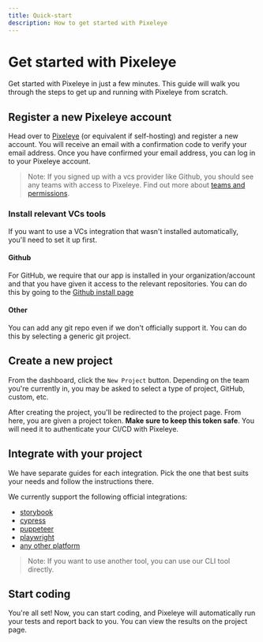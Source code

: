 ```yaml
---
title: Quick-start
description: How to get started with Pixeleye
---
```


# Get started with Pixeleye

Get started with Pixeleye in just a few minutes. This guide will walk you through the steps to get up and running with Pixeleye from scratch.

## Register a new Pixeleye account

Head over to [Pixeleye](https://pixeleye.io/registration) (or equivalent if self-hosting) and register a new account. You will receive an email with a confirmation code to verify your email address. Once you have confirmed your email address, you can log in to your Pixeleye account.

> Note: If you signed up with a vcs provider like Github, you should see any teams with access to Pixeleye. Find out more about [teams and permissions](/docs/features/teams-and-permissions).

### Install relevant VCs tools

If you want to use a VCs integration that wasn't installed automatically, you'll need to set it up first.

#### Github

For GitHub, we require that our app is installed in your organization/account and that you have given it access to the relevant repositories. You can do this by going to the [Github install page](https://github.com/apps/pixeleye-io/installations/new)

#### Other

You can add any git repo even if we don't officially support it. You can do this by selecting a generic git project.

## Create a new project

From the dashboard, click the `New Project` button. Depending on the team you're currently in, you may be asked to select a type of project, GitHub, custom, etc.

After creating the project, you'll be redirected to the project page. From here, you are given a project token. **Make sure to keep this token safe**. You will need it to authenticate your CI/CD with Pixeleye.

## Integrate with your project

We have separate guides for each integration. Pick the one that best suits your needs and follow the instructions there.

We currently support the following official integrations:

- [storybook](/docs/integrations/storybook)
- [cypress](/docs/integrations/cypress)
- [puppeteer](/docs/integrations/puppeteer)
- [playwright](/docs/integrations/playwright)
- [any other platform](</docs/integrations/any-other-platform-(cli)>)

> Note: If you want to use another tool, you can use our CLI tool directly.

## Start coding

You're all set! Now, you can start coding, and Pixeleye will automatically run your tests and report back to you. You can view the results on the project page.
